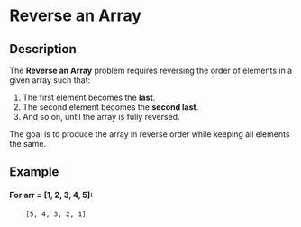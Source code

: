 # Reverse an Array

## Description

The **Reverse an Array** problem requires reversing the order of elements in a given array such that:

1. The first element becomes the **last**.  
2. The second element becomes the **second last**.  
3. And so on, until the array is fully reversed.  

The goal is to produce the array in reverse order while keeping all elements the same.

## Example

#### For **arr = [1, 2, 3, 4, 5]**:

```
    [5, 4, 3, 2, 1]
```